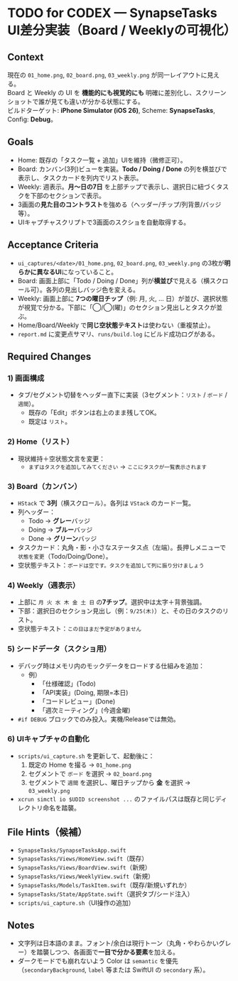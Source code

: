 # TODO for CODEX — SynapseTasks UI差分実装（Board / Weeklyの可視化）

## Context
現在の `01_home.png`, `02_board.png`, `03_weekly.png` が同一レイアウトに見える。  
Board と Weekly の UI を **機能的にも視覚的にも** 明確に差別化し、スクリーンショットで誰が見ても違いが分かる状態にする。  
ビルドターゲット: **iPhone Simulator (iOS 26)**, Scheme: **SynapseTasks**, Config: **Debug**。

## Goals
- Home: 既存の「タスク一覧 + 追加」UIを維持（微修正可）。
- Board: カンバン(3列)ビューを実装。**Todo / Doing / Done** の列を横並びで表示し、タスクカードを列内でリスト表示。
- Weekly: 週表示。**月〜日の7日** を上部チップで表示し、選択日に紐づくタスクを下部のセクションで表示。
- 3画面の**見た目のコントラスト**を強める（ヘッダー/チップ/列背景/バッジ等）。
- UIキャプチャスクリプトで3画面のスクショを自動取得する。

## Acceptance Criteria
- `ui_captures/<date>/01_home.png`, `02_board.png`, `03_weekly.png` の3枚が**明らかに異なるUI**になっていること。
- Board: 画面上部に「Todo / Doing / Done」列が**横並び**で見える（横スクロール可）。各列の見出しバッジ色を変える。
- Weekly: 画面上部に **7つの曜日チップ**（例: 月, 火, … 日）が並び、選択状態が視覚で分かる。下部に「◯/◯(曜)」のセクション見出しとタスクが並ぶ。
- Home/Board/Weekly で**同じ空状態テキスト**は使わない（重複禁止）。
- `report.md` に変更点サマリ、`runs/build.log` にビルド成功ログがある。

## Required Changes

### 1) 画面構成
- タブ/セグメント切替をヘッダー直下に実装（3セグメント：`リスト` / `ボード` / `週間`）。
  - 既存の「Edit」ボタンは右上のまま残してOK。
  - 既定は `リスト`。

### 2) Home（リスト）
- 現状維持＋空状態文言を変更：
  - `まずはタスクを追加してみてください` → `ここにタスクが一覧表示されます`

### 3) Board（カンバン）
- `HStack` で **3列**（横スクロール）。各列は `VStack` のカード一覧。
- 列ヘッダー：
  - Todo → **グレー**バッジ
  - Doing → **ブルー**バッジ
  - Done → **グリーン**バッジ
- タスクカード：丸角・影・小さなステータス点（左端）。長押しメニューで `状態を変更`（Todo/Doing/Done）。
- 空状態テキスト：`ボードは空です。タスクを追加して列に振り分けましょう`

### 4) Weekly（週表示）
- 上部に `月 火 水 木 金 土 日` の**7チップ**。選択中は太字＋背景強調。
- 下部：選択日のセクション見出し（例：`9/25(木)`）と、その日のタスクのリスト。
- 空状態テキスト：`この日はまだ予定がありません`

### 5) シードデータ（スクショ用）
- デバッグ時はメモリ内のモックデータをロードする仕組みを追加：
  - 例）
    - 「仕様確認」(Todo)
    - 「API実装」(Doing, 期限=本日)
    - 「コードレビュー」(Done)
    - 「週次ミーティング」(今週金曜)
- `#if DEBUG` ブロックでのみ投入。実機/Releaseでは無効。

### 6) UIキャプチャの自動化
- `scripts/ui_capture.sh` を更新して、起動後に：
  1. 既定の Home を撮る → `01_home.png`
  2. セグメントで `ボード` を選択 → `02_board.png`
  3. セグメントで `週間` を選択し、曜日チップから **金** を選択 → `03_weekly.png`
- `xcrun simctl io $UDID screenshot ...` のファイルパスは既存と同じディレクトリ命名を踏襲。

## File Hints（候補）
- `SynapseTasks/SynapseTasksApp.swift`
- `SynapseTasks/Views/HomeView.swift`（既存）
- `SynapseTasks/Views/BoardView.swift`（新規）
- `SynapseTasks/Views/WeeklyView.swift`（新規）
- `SynapseTasks/Models/TaskItem.swift`（既存/新規いずれか）
- `SynapseTasks/State/AppState.swift`（選択タブ/シード注入）
- `scripts/ui_capture.sh`（UI操作の追加）

## Notes
- 文字列は日本語のまま。フォント/余白は現行トーン（丸角・やわらかいグレー）を踏襲しつつ、各画面で**一目で分かる要素**を加える。
- ダークモードでも崩れないよう Color は `semantic` を優先（`secondaryBackground`, `label` 等または SwiftUI の `secondary` 系）。

